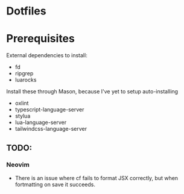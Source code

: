 # Dotfiles

# Prerequisites

External dependencies to install:

- fd
- ripgrep
- luarocks

Install these through Mason, because I've yet to setup auto-installing
- oxlint
- typescript-language-server
- stylua
- lua-language-server
- tailwindcss-language-server


## TODO:

### Neovim

- There is an issue where <leader>cf fails to format JSX correctly, but when fortmatting on save it succeeds.
